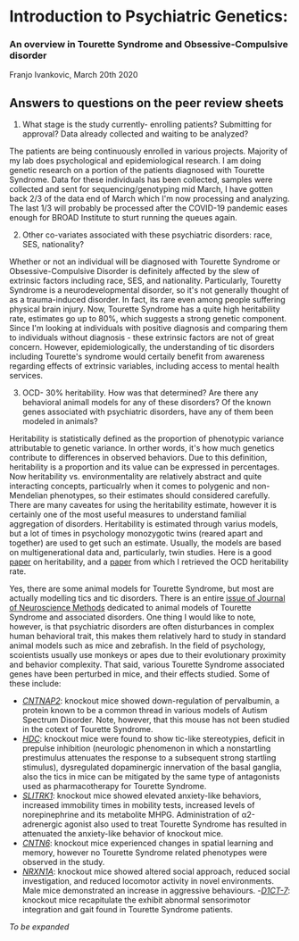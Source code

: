 # Introduction to Psychiatric Genetics:
### An overview in Tourette Syndrome and Obsessive-Compulsive disorder
Franjo Ivankovic, March 20th 2020
## Answers to questions on the peer review sheets

1. What stage is the study currently- enrolling patients? Submitting for approval? Data already collected 
and waiting to be analyzed?

The patients are being continuously enrolled in various projects. Majority of my lab does psychological and 
epidemiological research. I am doing genetic research on a portion of the patients diagnosed with Tourette Syndrome.
Data for these individuals has been collected, samples were collected and sent for sequencing/genotyping mid March, 
I have gotten back 2/3 of the data end of March which I'm now processing and analyzing. The last 1/3 will probably be 
processed after the COVID-19 pandemic eases enough for BROAD Institute to sturt running the queues again.

2. Other co-variates associated with these psychiatric disorders: race, SES, nationality?

Whether or not an individual will be diagnosed with Tourette Syndrome or Obsessive-Compulsive Disorder is definitely 
affected by the slew of extrinsic factors including race, SES, and nationality. Particularly, Touretty Syndrome is a 
neurodevelopmental disorder, so it's not generally thought of as a trauma-induced disorder. In fact, its rare even among 
people suffering physical brain injury. Now, Tourette Syndrome has a quite high heritability rate, estimates go up to 80%, which
suggests a strong genetic component. Since I'm looking at individuals with positive diagnosis and comparing them to individuals
without diagnosis - these extrinsic factors are not of great concern. However, epidemiologically, the understanding of tic
disorders including Tourette's syndrome would certaily benefit from awareness regarding effects of extrinsic variables, 
including access to mental health services.

3. OCD- 30% heritability. How was that determined? Are there any behavioral animall models for any of these disorders? Of 
the known genes associated with psychiatric disorders, have any of them been modeled in animals?

Heritability is statistically defined as the proportion of phenotypic variance attributable to genetic variance. In orther 
words, it's how much genetics contribute to differences in observed behaviors. Due to this definition, heritability is a 
proportion and its value can be expressed in percentages. Now heritability vs. environmentality are relatively abstract and 
quite interacting concepts, particualrly when it comes to polygenic and non-Mendelian phenotypes, so their estimates should 
considered carefully. There are many caveates for using the heritability estimate, however it is certainly one of the most
useful measures to understand familial aggregation of disorders. Heritability is estimated through varius models, but a lot 
of times in psychology monozygotic twins (reared apart and together) are used to get such an estimate. Usually, the models
are based on multigenerational data and, particularly, twin studies. Here is a good [paper](https://doi.org/10.1038/nrg3377) 
on heritability, and a [paper](https://www.dialogues-cns.org/wp-content/uploads/issues/12/DialoguesClinNeurosci-12-149.pdf) 
from which I retrieved the OCD heritability rate.

Yes, there are some animal models for Tourette Syndrome, but most are actually modelling tics and tic disorders. There is an
entire [issue of Journal of Neuroscience Methods](https://www.sciencedirect.com/journal/journal-of-neuroscience-methods/vol/292/suppl/C) 
dedicated to animal models of Tourette Syndrome and associated disorders. One thing I would like to note, however, is that 
psychiatric disorders are often disturbances in complex human behavioral trait, this makes them relatively hard to study in 
standard animal models such as mice and zebrafish. In the field of psychology, scoientists usually use monkeys or apes due to
their evolutionary proximity and behavior complexity. That said, various Tourette Syndrome associated genes have been perturbed
in mice, and their effects studied. Some of these include:
- [_CNTNAP2_](https://doi.org/10.3389/fnmol.2018.00262): knockout mice showed down-regulation of pervalbumin, a 
protein known to be a common thread in various models of Autism Spectrum Disorder. Note, however, that this mouse has not 
been studied in the cotext of Tourette Syndrome.
- [_HDC_](https://doi.org/10.1016/j.neulet.2015.03.067): knockout mice were found to show tic-like stereotypies, deficit in 
prepulse inhibition (neurologic phenomenon in which a nonstartling prestimulus attenuates the response to a subsequent strong 
startling stimulus), dysregulated dopaminergic innervation of the basal ganglia, also the tics in mice can be mitigated by the 
same type of antagonists used as pharmacotherapy for Tourette Syndrome.
- [_SLITRK1_](https://doi.org/10.1038/mp.2008.97): knockout mice showed elevated anxiety-like behaviors, increased immobility 
times in mobility tests,  increased levels of norepinephrine and its metabolite MHPG. Administration of α2-adrenergic agonist
also used to treat Tourette Syndrome has resulted in attenuated the anxiety-like behavior of knockout mice.
- [_CNTN6_](https://doi.org/10.1002/brb3.969): knockout mice experienced changes in spatial learning and memory, however no
Tourette Syndrome related phenotypes were observed in the study.
- [_NRXN1A_](https://doi.org/10.1371/journal.pone.0067114): knockout mice showed altered social approach, reduced social 
investigation, and reduced locomotor activity in novel environments. Male mice demonstrated an increase in aggressive 
behaviours.
-[_D1CT-7_](https://doi.org/10.1016/j.jneumeth.2017.01.009): knockout mice recapitulate the exhibit abnormal sensorimotor 
integration and gait found in Tourette Syndrome patients.

_To be expanded_


